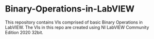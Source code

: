 # Binary-Operations-in-LabVIEW
This repository contains VIs comprised of basic Binary Operations in LabVIEW. The VIs in this repo are created using NI LabVIEW Community Edition 2020 32bit.
